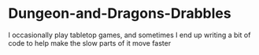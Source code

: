 # Dungeon-and-Dragons-Drabbles
I occasionally play tabletop games, and sometimes I end up writing a bit of code to help make the slow parts of it move faster
